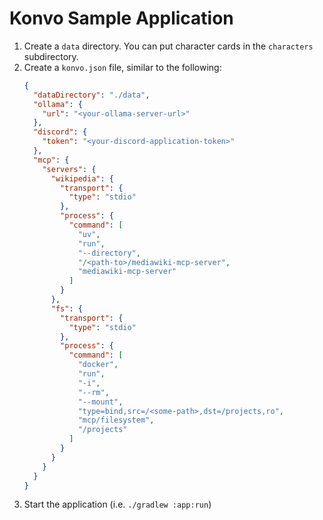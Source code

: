 # Konvo Sample Application

1. Create a `data` directory. You can put character cards in the `characters` subdirectory.
2. Create a `konvo.json` file, similar to the following:
    ```json
    {
      "dataDirectory": "./data",
      "ollama": {
        "url": "<your-ollama-server-url>"
      },
      "discord": {
        "token": "<your-discord-application-token>"
      },
      "mcp": {
        "servers": {
          "wikipedia": {
            "transport": {
              "type": "stdio"
            },
            "process": {
              "command": [
                "uv",
                "run",
                "--directory",
                "/<path-to>/mediawiki-mcp-server",
                "mediawiki-mcp-server"
              ]
            }
          },
          "fs": {
            "transport": {
              "type": "stdio"
            },
            "process": {
              "command": [
                "docker",
                "run",
                "-i",
                "--rm",
                "--mount",
                "type=bind,src=/<some-path>,dst=/projects,ro",
                "mcp/filesystem",
                "/projects"
              ]
            }
          }
        }
      }
    }
    ```
3. Start the application (i.e. `./gradlew :app:run`)
